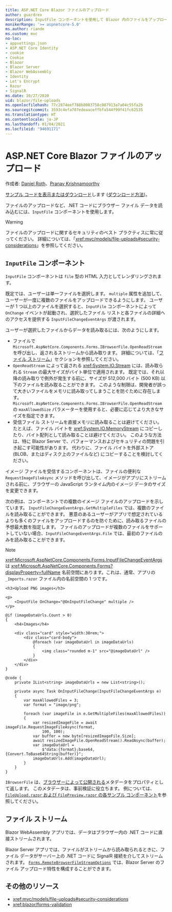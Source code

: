 ```yaml
---
title: ASP.NET Core Blazor ファイルのアップロード
author: guardrex
description: InputFile コンポーネントを使用して Blazor 内のファイルをアップロードする方法について説明します。
monikerRange: '>= aspnetcore-5.0'
ms.author: riande
ms.custom: mvc
no-loc:
- appsettings.json
- ASP.NET Core Identity
- cookie
- Cookie
- Blazor
- Blazor Server
- Blazor WebAssembly
- Identity
- Let's Encrypt
- Razor
- SignalR
ms.date: 10/27/2020
uid: blazor/file-uploads
ms.openlocfilehash: 77c2874eef788b8083758c087913a7a04c55fa2b
ms.sourcegitcommit: 3593c4efa707edeaaceffbfa544f99f41fc62535
ms.translationtype: HT
ms.contentlocale: ja-JP
ms.lasthandoff: 01/04/2021
ms.locfileid: "94691171"
---
```

# <a name="aspnet-core-no-locblazor-file-uploads"></a>ASP.NET Core Blazor ファイルのアップロード

作成者: [Daniel Roth](https://github.com/danroth27)、[Pranav Krishnamoorthy](https://github.com/pranavkm)

[サンプル コードを表示またはダウンロード](https://github.com/dotnet/AspNetCore.Docs/tree/master/aspnetcore/blazor/file-uploads/samples/)します ([ダウンロード方法](xref:index#how-to-download-a-sample))。

ファイルのアップロードなど、.NET コードにブラウザー ファイル データを読み込むには、`InputFile` コンポーネントを使用します。

> [!WARNING]
> ファイルのアップロードに関するセキュリティのベスト プラクティスに常に従ってください。 詳細については、「<xref:mvc/models/file-uploads#security-considerations>」を参照してください。

## <a name="inputfile-component"></a>`InputFile` コンポーネント

`InputFile` コンポーネントは `file` 型の HTML 入力としてレンダリングされます。

既定では、ユーザーは単一ファイルを選択します。 `multiple` 属性を追加して、ユーザーが一度に複数のファイルをアップロードできるようにします。 ユーザーが 1 つ以上のファイルを選択すると、`InputFile` コンポーネントによって `OnChange` イベントが起動され、選択したファイル リストと各ファイルの詳細へのアクセスを提供する `InputFileChangeEventArgs` が渡されます。

ユーザーが選択したファイルからデータを読み取るには、次のようにします。

* ファイルで `Microsoft.AspNetCore.Components.Forms.IBrowserFile.OpenReadStream` を呼び出し、返されるストリームから読み取ります。 詳細については、「[ファイル ストリーム](#file-streams)」セクションを参照してください。
* `OpenReadStream` によって返される <xref:System.IO.Stream> には、読み取られる `Stream` の最大サイズがバイト単位で適用されます。 既定では、それ以降の読み取りで例外が発生する前に、サイズが 512,000 バイト (500 KB) 以下のファイルを読み取ることができます。 このような制限は、開発者が誤って大きいファイルをメモリに読み取ってしまうことを防ぐために存在します。 `Microsoft.AspNetCore.Components.Forms.IBrowserFile.OpenReadStream` の `maxAllowedSize` パラメーターを使用すると、必要に応じてより大きなサイズを指定できます。
* 受信ファイル ストリームを直接メモリに読み取ることは避けてください。 たとえば、ファイル バイトを <xref:System.IO.MemoryStream> にコピーしたり、バイト配列として読み取ることは避けてください。 このような方法は、特に Blazor Server で、パフォーマンスおよびセキュリティの問題を引き起こす可能性があります。 代わりに、ファイル バイトを外部ストア (BLOB、またはディスク上のファイルなど) にコピーすることを検討してください。

イメージ ファイルを受信するコンポーネントは、ファイルの便利な `RequestImageFileAsync` メソッドを呼び出して、イメージがアプリにストリームされる前に、ブラウザーの JavaScript ランタイム内のイメージ データのサイズを変更できます。

次の例は、コンポーネントでの複数のイメージ ファイルのアップロードを示しています。 `InputFileChangeEventArgs.GetMultipleFiles` では、複数のファイルを読み取ることができます。 悪意のあるユーザーがアプリで想定されているよりも多くのファイルをアップロードするのを防ぐために、読み取るファイルの予想最大数を指定します。 ファイルのアップロードが複数のファイルをサポートしていない場合、`InputFileChangeEventArgs.File` では、最初のファイルのみを読み取ることができます。

> [!NOTE]
> <xref:Microsoft.AspNetCore.Components.Forms.InputFileChangeEventArgs> は <xref:Microsoft.AspNetCore.Components.Forms?displayProperty=fullName> 名前空間にあります。これは、通常、アプリの `_Imports.razor` ファイル内の名前空間の 1 つです。

```razor
<h3>Upload PNG images</h3>

<p>
    <InputFile OnChange="@OnInputFileChange" multiple />
</p>

@if (imageDataUrls.Count > 0)
{
    <h4>Images</h4>

    <div class="card" style="width:30rem;">
        <div class="card-body">
            @foreach (var imageDataUrl in imageDataUrls)
            {
                <img class="rounded m-1" src="@imageDataUrl" />
            }
        </div>
    </div>
}

@code {
    private IList<string> imageDataUrls = new List<string>();

    private async Task OnInputFileChange(InputFileChangeEventArgs e)
    {
        var maxAllowedFiles = 3;
        var format = "image/png";

        foreach (var imageFile in e.GetMultipleFiles(maxAllowedFiles))
        {
            var resizedImageFile = await imageFile.RequestImageFileAsync(format, 
                100, 100);
            var buffer = new byte[resizedImageFile.Size];
            await resizedImageFile.OpenReadStream().ReadAsync(buffer);
            var imageDataUrl = 
                $"data:{format};base64,{Convert.ToBase64String(buffer)}";
            imageDataUrls.Add(imageDataUrl);
        }
    }
}
```

`IBrowserFile` は、[ブラウザーによって公開される](https://developer.mozilla.org/docs/Web/API/File#Instance_properties)メタデータをプロパティとして返します。 このメタデータは、事前検証に役立ちます。 例については、[`FileUpload.razor` および `FilePreview.razor` の各サンプル コンポーネント](https://github.com/dotnet/AspNetCore.Docs/tree/master/aspnetcore/blazor/file-uploads/samples/)を参照してください。

## <a name="file-streams"></a>ファイル ストリーム

Blazor WebAssembly アプリでは、データはブラウザー内の .NET コードに直接ストリームされます。

Blazor Server アプリでは、ファイルがストリームから読み取られるときに、ファイル データがサーバー上の .NET コードに SignalR 接続を介してストリームされます。 [`Forms.RemoteBrowserFileStreamOptions`](https://github.com/dotnet/aspnetcore/blob/master/src/Components/Web/src/Forms/InputFile/RemoteBrowserFileStreamOptions.cs) では、Blazor Server のファイル アップロード特性を構成することができます。

## <a name="additional-resources"></a>その他のリソース

* <xref:mvc/models/file-uploads#security-considerations>
* <xref:blazor/forms-validation>
